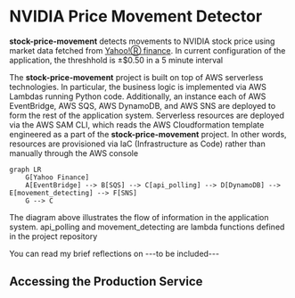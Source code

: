 # NVIDIA Price Movement Detector
**stock-price-movement** detects movements to NVIDIA stock price using market data fetched from [Yahoo!Ⓡ finance](https://finance.yahoo.com/). In current configuration of the application, the threshhold is ±$0.50 in a 5 minute interval

The **stock-price-movement** project is built on top of AWS serverless technologies. In particular, the business logic is implemented via AWS Lambdas running Python code. Additionally, an instance each of AWS EventBridge, AWS SQS, AWS DynamoDB, and AWS SNS are deployed to form the rest of the application system. Serverless resources are deployed via the AWS SAM CLI, which reads the AWS Cloudformation template engineered as a part of the **stock-price-movement** project. In other words, resources are provisioned via IaC (Infrastructure as Code) rather than manually through the AWS console
```mermaid
graph LR
    G[Yahoo Finance]
    A[EventBridge] --> B[SQS] --> C[api_polling] --> D[DynamoDB] --> E[movement_detecting] --> F[SNS]
    G --> C
```
The diagram above illustrates the flow of information in the application system. api_polling and movement_detecting are lambda functions defined in the project repository

You can read my brief reflections on ---to be included---

## Accessing the Production Service
